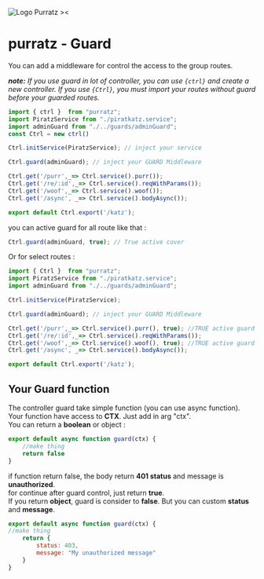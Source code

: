 ![Logo Purratz ><](https://studiokami-stock.s3.fr-par.scw.cloud/purratz/logo-purratz-200.png)

# purratz - Guard

You can add a middleware for control the access to the group routes.

***note:** If you use guard in lot of controller, you can use `{ctrl}` and create a new controller.
If you use `{Ctrl}`, you must import your routes without guard before your guarded routes.*
```javascript
import { ctrl }  from "purratz";
import PiratzService from "./piratkatz.service";
import adminGuard from "./../guards/adminGuard";
const Ctrl = new ctrl()

Ctrl.initService(PiratzService); // inject your service

Ctrl.guard(adminGuard); // inject your GUARD Middleware

Ctrl.get('/purr',_=> Ctrl.service().purr());
Ctrl.get('/re/:id',_=> Ctrl.service().reqWithParams());
Ctrl.get('/woof',_=> Ctrl.service().woof());
Ctrl.get('/async', _=> Ctrl.service().bodyAsync());

export default Ctrl.export('/katz');
```
you can active guard for all route like that : 

```javascript
Ctrl.guard(adminGuard, true); // True active cover
```

Or for select routes :

```javascript
import { Ctrl }  from "purratz";
import PiratzService from "./piratkatz.service";
import adminGuard from "./../guards/adminGuard";

Ctrl.initService(PiratzService);

Ctrl.guard(adminGuard); // inject your GUARD Middleware

Ctrl.get('/purr',_=> Ctrl.service().purr(), true); //TRUE active guard
Ctrl.get('/re/:id',_=> Ctrl.service().reqWithParams());
Ctrl.get('/woof',_=> Ctrl.service().woof(), true); //TRUE active guard
Ctrl.get('/async', _=> Ctrl.service().bodyAsync());

export default Ctrl.export('/katz');
```

## Your Guard function 

The controller guard take simple function (you can use async function).\
Your function have access to **CTX**. Just add in arg "ctx".\
You can return a **boolean** or object : 
```javascript
export default async function guard(ctx) {
    //make thing
    return false
}
```
if function return false, the body return **401 status** and message is **unauthorized**.\
for continue after guard control, just return **true**.\
If you return **object**, guard is consider to **false**. But you can custom **status** and **message**.
```javascript
export default async function guard(ctx) {
//make thing
    return {
        status: 403,
        message: "My unauthorized message"
    }
}
```
